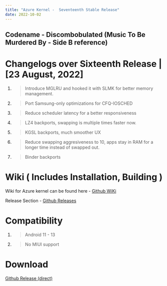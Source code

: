 ```yaml
---
title: "Azure Kernel -  Seventeenth Stable Release"
date: 2022-10-02
---
```

## **Codename - Discombobulated (Music To Be Murdered By - Side B reference)**

# **Changelogs over Sixteenth Release | [23 August, 2022]**

1. > Introduce MGLRU and hooked it with SLMK for better memory management.
2. > Port Samsung-only optimizations for CFQ-IOSCHED
3. > Reduce scheduler latency for a better responsiveness
4. > LZ4 backports, swapping is multiple times faster now.
5. > KGSL backports, much smoother UX
6. > Reduce swapping aggresiveness to 10, apps stay in RAM for a longer time instead of swapped out.
7. > Binder backports


# **Wiki ( Includes Installation, Building )**

Wiki for Azure kernel can be found here - [Github WiKi](https://github.com/Panchajanya1999/msm-4.14/wiki)

Release Section - [Github Releases](https://github.com/Panchajanya1999/msm-4.14/releases)

# **Compatibility**
1. > Android 11 - 13
2. > No MIUI support

# **Download**
[Github Release (direct)](https://github.com/Panchajanya1999/msm-4.14/releases/download/Seventeenth/azure-violet-20221001-20.17.27-signed.zip)
